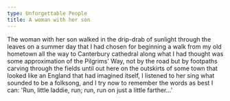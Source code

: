 ```yaml
---
type: Unforgettable People
title: A woman with her son
---
```


The woman with her son walked in the drip-drab of sunlight through the leaves on a summer day that I had chosen for beginning a walk from my old hometown all the way to Canterbury cathedral along what I had thought was some approximation of the Pilgrims' Way, not by the road but by footpaths carving through the fields until out here on the outskirts of some town that looked like an England that had imagined itself, I listened to her sing what sounded to be a folksong, and I try now to remember the words as best I can: 'Run, little laddie, run; run, run on just a little farther&hellip;'
